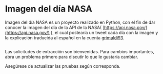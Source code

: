 # Imagen del día NASA

Imagen del día NASA es un proyecto realizado en Python, con el fin de dar conocer la imagen del día de la API de la NASA( [https://api.nasa.gov/](https://api.nasa.gov/) ), el cual postearía un tweet cada día con la imagen y la explicación traducida al español en la cuenta [grimaldi93](https://twitter.com/grimaldi93).


## 
Las solicitudes de extracción son bienvenidas. Para cambios importantes, abra un problema primero para discutir lo que le gustaría cambiar.

Asegúrese de actualizar las pruebas según corresponda.
